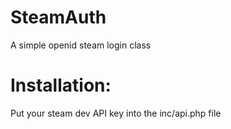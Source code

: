 # SteamAuth
A simple openid steam login class

# Installation:
Put your steam dev API key into the inc/api.php file
